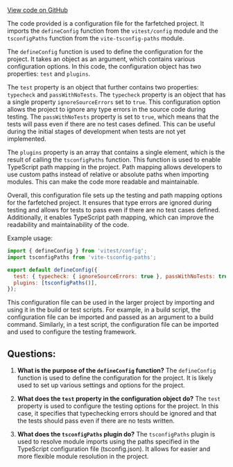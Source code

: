 [View code on GitHub](https://github.com/igorkamyshev/farfetched/packages/atomic-router/vite.config.ts)

The code provided is a configuration file for the farfetched project. It imports the `defineConfig` function from the `vitest/config` module and the `tsconfigPaths` function from the `vite-tsconfig-paths` module. 

The `defineConfig` function is used to define the configuration for the project. It takes an object as an argument, which contains various configuration options. In this code, the configuration object has two properties: `test` and `plugins`.

The `test` property is an object that further contains two properties: `typecheck` and `passWithNoTests`. The `typecheck` property is an object that has a single property `ignoreSourceErrors` set to `true`. This configuration option allows the project to ignore any type errors in the source code during testing. The `passWithNoTests` property is set to `true`, which means that the tests will pass even if there are no test cases defined. This can be useful during the initial stages of development when tests are not yet implemented.

The `plugins` property is an array that contains a single element, which is the result of calling the `tsconfigPaths` function. This function is used to enable TypeScript path mapping in the project. Path mapping allows developers to use custom paths instead of relative or absolute paths when importing modules. This can make the code more readable and maintainable.

Overall, this configuration file sets up the testing and path mapping options for the farfetched project. It ensures that type errors are ignored during testing and allows for tests to pass even if there are no test cases defined. Additionally, it enables TypeScript path mapping, which can improve the readability and maintainability of the code.

Example usage:

```javascript
import { defineConfig } from 'vitest/config';
import tsconfigPaths from 'vite-tsconfig-paths';

export default defineConfig({
  test: { typecheck: { ignoreSourceErrors: true }, passWithNoTests: true },
  plugins: [tsconfigPaths()],
});
```

This configuration file can be used in the larger project by importing and using it in the build or test scripts. For example, in a build script, the configuration file can be imported and passed as an argument to a build command. Similarly, in a test script, the configuration file can be imported and used to configure the testing framework.
## Questions: 
 1. **What is the purpose of the `defineConfig` function?**
The `defineConfig` function is used to define the configuration for the project. It is likely used to set up various settings and options for the project.

2. **What does the `test` property in the configuration object do?**
The `test` property is used to configure the testing options for the project. In this case, it specifies that typechecking errors should be ignored and that the tests should pass even if there are no tests written.

3. **What does the `tsconfigPaths` plugin do?**
The `tsconfigPaths` plugin is used to resolve module imports using the paths specified in the TypeScript configuration file (tsconfig.json). It allows for easier and more flexible module resolution in the project.